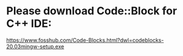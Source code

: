 # Please download Code::Block for C++ IDE:

https://www.fosshub.com/Code-Blocks.html?dwl=codeblocks-20.03mingw-setup.exe


